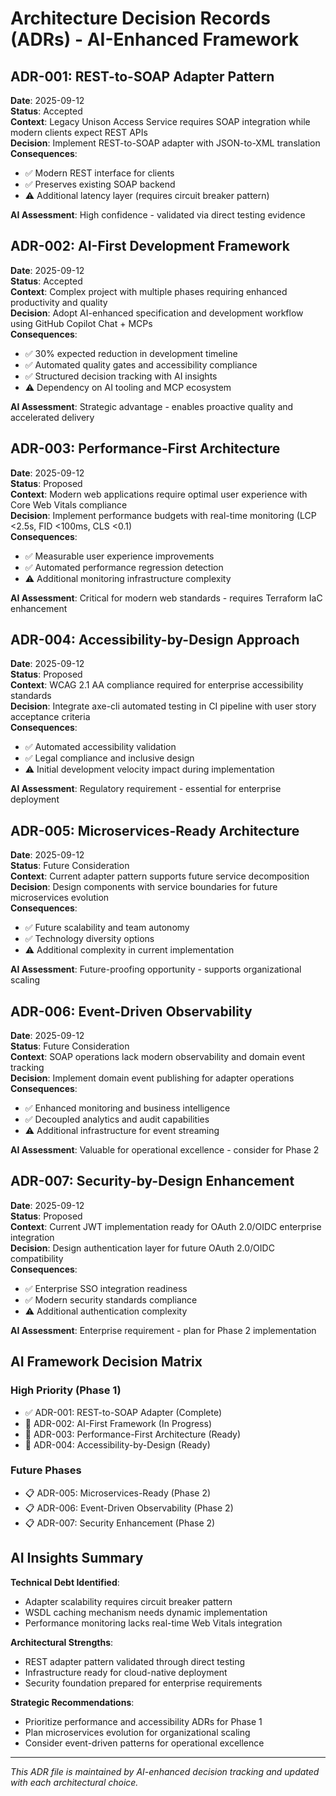 # Architecture Decision Records (ADRs) - AI-Enhanced Framework

## ADR-001: REST-to-SOAP Adapter Pattern

**Date**: 2025-09-12  
**Status**: Accepted  
**Context**: Legacy Unison Access Service requires SOAP integration while modern clients expect REST APIs  
**Decision**: Implement REST-to-SOAP adapter with JSON-to-XML translation  
**Consequences**:

- ✅ Modern REST interface for clients
- ✅ Preserves existing SOAP backend
- ⚠️ Additional latency layer (requires circuit breaker pattern)

**AI Assessment**: High confidence - validated via direct testing evidence

## ADR-002: AI-First Development Framework

**Date**: 2025-09-12  
**Status**: Accepted  
**Context**: Complex project with multiple phases requiring enhanced productivity and quality  
**Decision**: Adopt AI-enhanced specification and development workflow using GitHub Copilot Chat + MCPs  
**Consequences**:
- ✅ 30% expected reduction in development timeline
- ✅ Automated quality gates and accessibility compliance
- ✅ Structured decision tracking with AI insights
- ⚠️ Dependency on AI tooling and MCP ecosystem

**AI Assessment**: Strategic advantage - enables proactive quality and accelerated delivery

## ADR-003: Performance-First Architecture

**Date**: 2025-09-12  
**Status**: Proposed  
**Context**: Modern web applications require optimal user experience with Core Web Vitals compliance  
**Decision**: Implement performance budgets with real-time monitoring (LCP <2.5s, FID <100ms, CLS <0.1)  
**Consequences**:
- ✅ Measurable user experience improvements
- ✅ Automated performance regression detection
- ⚠️ Additional monitoring infrastructure complexity

**AI Assessment**: Critical for modern web standards - requires Terraform IaC enhancement

## ADR-004: Accessibility-by-Design Approach

**Date**: 2025-09-12  
**Status**: Proposed  
**Context**: WCAG 2.1 AA compliance required for enterprise accessibility standards  
**Decision**: Integrate axe-cli automated testing in CI pipeline with user story acceptance criteria  
**Consequences**:
- ✅ Automated accessibility validation
- ✅ Legal compliance and inclusive design
- ⚠️ Initial development velocity impact during implementation

**AI Assessment**: Regulatory requirement - essential for enterprise deployment

## ADR-005: Microservices-Ready Architecture

**Date**: 2025-09-12  
**Status**: Future Consideration  
**Context**: Current adapter pattern supports future service decomposition  
**Decision**: Design components with service boundaries for future microservices evolution  
**Consequences**:
- ✅ Future scalability and team autonomy
- ✅ Technology diversity options
- ⚠️ Additional complexity in current implementation

**AI Assessment**: Future-proofing opportunity - supports organizational scaling

## ADR-006: Event-Driven Observability

**Date**: 2025-09-12  
**Status**: Future Consideration  
**Context**: SOAP operations lack modern observability and domain event tracking  
**Decision**: Implement domain event publishing for adapter operations  
**Consequences**:
- ✅ Enhanced monitoring and business intelligence
- ✅ Decoupled analytics and audit capabilities
- ⚠️ Additional infrastructure for event streaming

**AI Assessment**: Valuable for operational excellence - consider for Phase 2

## ADR-007: Security-by-Design Enhancement

**Date**: 2025-09-12  
**Status**: Proposed  
**Context**: Current JWT implementation ready for OAuth 2.0/OIDC enterprise integration  
**Decision**: Design authentication layer for future OAuth 2.0/OIDC compatibility  
**Consequences**:
- ✅ Enterprise SSO integration readiness
- ✅ Modern security standards compliance
- ⚠️ Additional authentication complexity

**AI Assessment**: Enterprise requirement - plan for Phase 2 implementation

## AI Framework Decision Matrix

### High Priority (Phase 1)
- ✅ ADR-001: REST-to-SOAP Adapter (Complete)
- 🚀 ADR-002: AI-First Framework (In Progress)
- 🎯 ADR-003: Performance-First Architecture (Ready)
- 🎯 ADR-004: Accessibility-by-Design (Ready)

### Future Phases
- 📋 ADR-005: Microservices-Ready (Phase 2)
- 📋 ADR-006: Event-Driven Observability (Phase 2)
- 📋 ADR-007: Security Enhancement (Phase 2)

## AI Insights Summary

**Technical Debt Identified**:
- Adapter scalability requires circuit breaker pattern
- WSDL caching mechanism needs dynamic implementation
- Performance monitoring lacks real-time Web Vitals integration

**Architectural Strengths**:
- REST adapter pattern validated through direct testing
- Infrastructure ready for cloud-native deployment
- Security foundation prepared for enterprise requirements

**Strategic Recommendations**:
- Prioritize performance and accessibility ADRs for Phase 1
- Plan microservices evolution for organizational scaling
- Consider event-driven patterns for operational excellence

---

*This ADR file is maintained by AI-enhanced decision tracking and updated with each architectural choice.*
